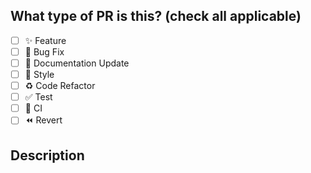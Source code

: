## What type of PR is this? (check all applicable)

- [ ] ✨ Feature
- [ ] 🐛 Bug Fix
- [ ] 📝 Documentation Update
- [ ] 💄 Style
- [ ] ♻ Code Refactor
- [ ] ✅ Test
- [ ] 👷 CI
- [ ] ⏪️ Revert

## Description

<!-- 
Please do not leave this blank 
This PR [adds/removes/fixes/replaces] the [feature/bug/etc]. 
-->